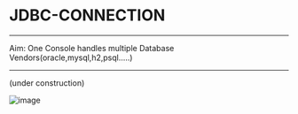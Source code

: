 # JDBC-CONNECTION
***********************
Aim: One Console handles multiple Database Vendors(oracle,mysql,h2,psql.....)
***********************
(under construction)


![image](https://user-images.githubusercontent.com/53963399/138830619-7f4b0941-d012-42e6-a39c-84598486b69e.png)
